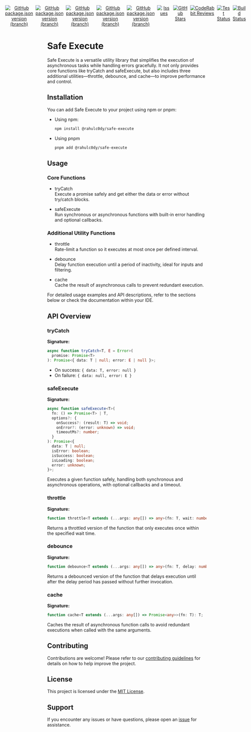 <div align="center" style="display: flex; justify-content: center;">
  <a href="https://www.npmjs.com/package/@rahulc0dy/safe-execute" style="margin-right: 8px; margin-bottom: 5px;">
    <img alt="GitHub package.json version (branch)" src="https://badgen.net/npm/dt/@rahulc0dy/safe-execute">
  </a>
  <a href="https://github.com/rahulc0dy/safe-execute/releases" style="margin-right: 8px; margin-bottom: 5px;">
    <img alt="GitHub package.json version (branch)" src="https://img.shields.io/github/package-json/v/rahulc0dy/safe-execute">
  </a>
  <a href="https://www.npmjs.com/package/@rahulc0dy/safe-execute" style="margin-right: 8px; margin-bottom: 5px;">
    <img alt="GitHub package.json version (branch)" src="https://badgen.net/npm/node/@rahulc0dy/safe-execute">
  </a>
  <a href="https://www.npmjs.com/package/@rahulc0dy/safe-execute" style="margin-right: 8px; margin-bottom: 5px;">
    <img alt="GitHub package.json version (branch)" src="https://badgen.net/github/license/rahulc0dy/safe-execute">
  </a>
  <a href="https://www.npmjs.com/package/@rahulc0dy/safe-execute" style="margin-right: 8px; margin-bottom: 5px;">
    <img alt="GitHub package.json version (branch)" src="https://badgen.net/github/releases/rahulc0dy/safe-execute">
  </a>
  <br>
  <a href="https://github.com/rahulc0dy/safe-execute/issues" style="margin-right: 8px; margin-bottom: 5px;">
    <img src="https://img.shields.io/github/issues/rahulc0dy/safe-execute" alt="Issues">
  </a>
  <a href="https://github.com/rahulc0dy/safe-execute" style="margin-right: 8px; margin-bottom: 5px;">
    <img src="https://img.shields.io/github/stars/rahulc0dy/safe-execute" alt="GitHub Stars">
  </a>
  <a href="https://github.com/rahulc0dy/safe-execute" style="margin-right: 8px; margin-bottom: 5px;">
    <img src="https://img.shields.io/coderabbit/prs/github/rahulc0dy/safe-execute?utm_source=oss&utm_medium=github&utm_campaign=rahulc0dy%2Fsafe-execute&labelColor=171717&color=FF570A&link=https%3A%2F%2Fcoderabbit.ai&label=CodeRabbit+Reviews" alt="CodeRabbit Reviews">
  </a>
  <br>
  <a href="https://github.com/rahulc0dy/safe-execute/actions/workflows/tests.yml" style="margin-right: 8px; margin-bottom: 5px;">
    <img src="https://github.com/rahulc0dy/safe-execute/actions/workflows/tests.yml/badge.svg" alt="Test Status">
  </a>
  <a href="https://github.com/rahulc0dy/safe-execute/actions/workflows/builds.yml" style="margin-right: 8px; margin-bottom: 5px;">
    <img src="https://github.com/rahulc0dy/safe-execute/actions/workflows/builds.yml/badge.svg" alt="Build Status">
  </a>
</div>

# Safe Execute

Safe Execute is a versatile utility library that simplifies the execution of asynchronous tasks while handling errors gracefully. It not only provides core functions like tryCatch and safeExecute, but also includes three additional utilities—throttle, debounce, and cache—to improve performance and control.

## Installation

You can add Safe Execute to your project using npm or pnpm:

- Using npm:

  ```bash
  npm install @rahulc0dy/safe-execute
  ```

- Using pnpm

  ```bash
  pnpm add @rahulc0dy/safe-execute
  ```

## Usage

### Core Functions

- tryCatch  
  Execute a promise safely and get either the data or error without try/catch blocks.

- safeExecute  
  Run synchronous or asynchronous functions with built-in error handling and optional callbacks.

### Additional Utility Functions

- throttle  
  Rate-limit a function so it executes at most once per defined interval.

- debounce  
  Delay function execution until a period of inactivity, ideal for inputs and filtering.

- cache  
  Cache the result of asynchronous calls to prevent redundant execution.

For detailed usage examples and API descriptions, refer to the sections below or check the documentation within your IDE.

## API Overview

### tryCatch

**Signature:**

```typescript
async function tryCatch<T, E = Error>(
  promise: Promise<T>
): Promise<{ data: T | null; error: E | null }>;
```

- On success: `{ data: T, error: null }`
- On failure: `{ data: null, error: E }`

### safeExecute

**Signature:**

```typescript
async function safeExecute<T>(
  fn: () => Promise<T> | T,
  options?: {
    onSuccess?: (result: T) => void;
    onError?: (error: unknown) => void;
    timeoutMs?: number;
  }
): Promise<{
  data: T | null;
  isError: boolean;
  isSuccess: boolean;
  isLoading: boolean;
  error: unknown;
}>;
```

Executes a given function safely, handling both synchronous and asynchronous operations, with optional callbacks and a timeout.

### throttle

**Signature:**

```typescript
function throttle<T extends (...args: any[]) => any>(fn: T, wait: number): T;
```

Returns a throttled version of the function that only executes once within the specified wait time.

### debounce

**Signature:**

```typescript
function debounce<T extends (...args: any[]) => any>(fn: T, delay: number): T;
```

Returns a debounced version of the function that delays execution until after the delay period has passed without further invocation.

### cache

**Signature:**

```typescript
function cache<T extends (...args: any[]) => Promise<any>>(fn: T): T;
```

Caches the result of asynchronous function calls to avoid redundant executions when called with the same arguments.

## Contributing

Contributions are welcome! Please refer to our [contributing guidelines](CONTRIBUTING.md) for details on how to help improve the project.

## License

This project is licensed under the [MIT License](LICENSE).

## Support

If you encounter any issues or have questions, please open an [issue](https://github.com/rahulc0dy/safe-execute/issues) for assistance.
